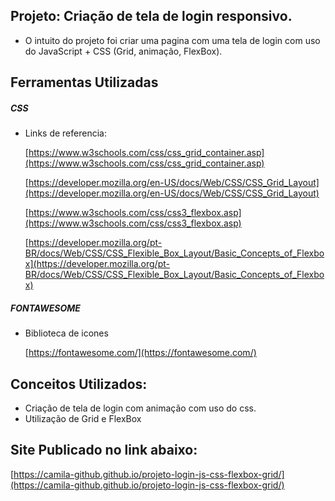 ## Projeto: Criação de tela de login responsivo.

- O intuito do projeto foi criar uma pagina com uma tela de login com uso do JavaScript + CSS (Grid, animação, FlexBox).


## Ferramentas Utilizadas

##### CSS

- Links de referencia:
    
    [https://www.w3schools.com/css/css_grid_container.asp](https://www.w3schools.com/css/css_grid_container.asp)

    [https://developer.mozilla.org/en-US/docs/Web/CSS/CSS_Grid_Layout](https://developer.mozilla.org/en-US/docs/Web/CSS/CSS_Grid_Layout)

    [https://www.w3schools.com/css/css3_flexbox.asp](https://www.w3schools.com/css/css3_flexbox.asp)

    [https://developer.mozilla.org/pt-BR/docs/Web/CSS/CSS_Flexible_Box_Layout/Basic_Concepts_of_Flexbox](https://developer.mozilla.org/pt-BR/docs/Web/CSS/CSS_Flexible_Box_Layout/Basic_Concepts_of_Flexbox)


##### FONTAWESOME

- Biblioteca de icones

    [https://fontawesome.com/](https://fontawesome.com/)


## Conceitos Utilizados:

- Criação de tela de login com animação com uso do css.
- Utilização de Grid e FlexBox

## Site Publicado no link abaixo:
  
   [https://camila-github.github.io/projeto-login-js-css-flexbox-grid/](https://camila-github.github.io/projeto-login-js-css-flexbox-grid/)
